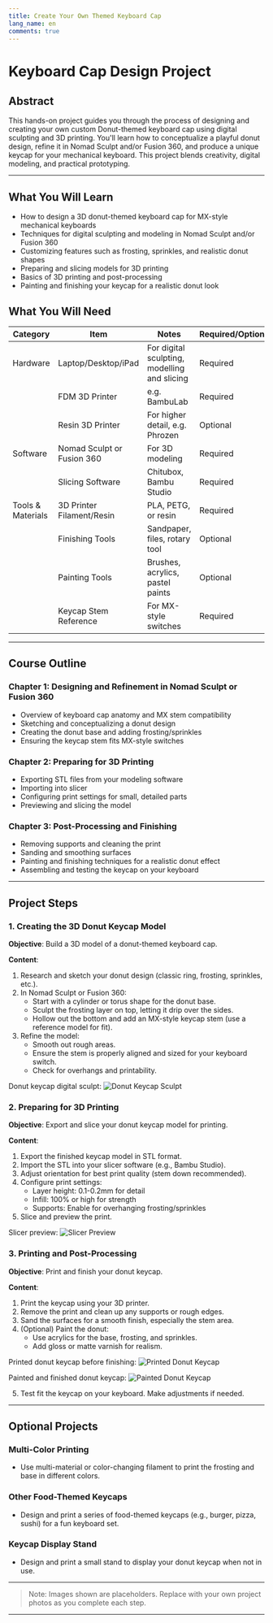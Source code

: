 ```yaml
---
title: Create Your Own Themed Keyboard Cap
lang_name: en 
comments: true
---
```


# Keyboard Cap Design Project
## Abstract

This hands-on project guides you through the process of designing and creating your own custom Donut-themed keyboard cap using digital sculpting and 3D printing. You'll learn how to conceptualize a playful donut design, refine it in Nomad Sculpt and/or Fusion 360, and produce a unique keycap for your mechanical keyboard. This project blends creativity, digital modeling, and practical prototyping.

---

## What You Will Learn

- How to design a 3D donut-themed keyboard cap for MX-style mechanical keyboards
- Techniques for digital sculpting and modeling in Nomad Sculpt and/or Fusion 360
- Customizing features such as frosting, sprinkles, and realistic donut shapes
- Preparing and slicing models for 3D printing
- Basics of 3D printing and post-processing
- Painting and finishing your keycap for a realistic donut look

## What You Will Need

| Category         | Item                                   | Notes                                 | Required/Optional |
|------------------|----------------------------------------|---------------------------------------|------------------|
| Hardware         | Laptop/Desktop/iPad                    | For digital sculpting, modelling and slicing     | Required         |
|                  | FDM 3D Printer                        | e.g. BambuLab                         | Required         |
|                  | Resin 3D Printer                      | For higher detail, e.g. Phrozen       | Optional         |
| Software         | Nomad Sculpt or Fusion 360             | For 3D modeling                       | Required         |
|                  | Slicing Software                      | Chitubox, Bambu Studio                | Required         |
| Tools & Materials| 3D Printer Filament/Resin              | PLA, PETG, or resin                   | Required         |
|                  | Finishing Tools                       | Sandpaper, files, rotary tool         | Optional         |
|                  | Painting Tools                        | Brushes, acrylics, pastel paints      | Optional         |
|                  | Keycap Stem Reference                 | For MX-style switches                 | Required         |

---

## Course Outline

### Chapter 1: Designing and Refinement in Nomad Sculpt or Fusion 360
- Overview of keyboard cap anatomy and MX stem compatibility
- Sketching and conceptualizing a donut design
- Creating the donut base and adding frosting/sprinkles
- Ensuring the keycap stem fits MX-style switches

### Chapter 2: Preparing for 3D Printing
- Exporting STL files from your modeling software
- Importing into slicer
- Configuring print settings for small, detailed parts
- Previewing and slicing the model

### Chapter 3: Post-Processing and Finishing
- Removing supports and cleaning the print
- Sanding and smoothing surfaces
- Painting and finishing techniques for a realistic donut effect
- Assembling and testing the keycap on your keyboard

---

## Project Steps

### 1. Creating the 3D Donut Keycap Model

**Objective**: Build a 3D model of a donut-themed keyboard cap.

**Content**:
1. Research and sketch your donut design (classic ring, frosting, sprinkles, etc.).
2. In Nomad Sculpt or Fusion 360:
   - Start with a cylinder or torus shape for the donut base.
   - Sculpt the frosting layer on top, letting it drip over the sides.
   - Hollow out the bottom and add an MX-style keycap stem (use a reference model for fit).
3. Refine the model:
   - Smooth out rough areas.
   - Ensure the stem is properly aligned and sized for your keyboard switch.
   - Check for overhangs and printability.

Donut keycap digital sculpt:
![Donut Keycap Sculpt](./images/keyboard_cap_03.jpg)
### 2. Preparing for 3D Printing

**Objective**: Export and slice your donut keycap model for printing.

**Content**:
1. Export the finished keycap model in STL format.
2. Import the STL into your slicer software (e.g., Bambu Studio).
3. Adjust orientation for best print quality (stem down recommended).
4. Configure print settings:
   - Layer height: 0.1-0.2mm for detail
   - Infill: 100% or high for strength
   - Supports: Enable for overhanging frosting/sprinkles
5. Slice and preview the print.

Slicer preview:
![Slicer Preview](./images/keyboard_cap_04.jpg)

### 3. Printing and Post-Processing

**Objective**: Print and finish your donut keycap.

**Content**:
1. Print the keycap using your 3D printer.
2. Remove the print and clean up any supports or rough edges.
3. Sand the surfaces for a smooth finish, especially the stem area.
4. (Optional) Paint the donut:
   - Use acrylics for the base, frosting, and sprinkles.
   - Add gloss or matte varnish for realism.

Printed donut keycap before finishing:
![Printed Donut Keycap](./images/keyboard_cap_05.jpg)

Painted and finished donut keycap:
![Painted Donut Keycap](./images/keyboard_cap_01)

5. Test fit the keycap on your keyboard. Make adjustments if needed.

---

## Optional Projects

### Multi-Color Printing
- Use multi-material or color-changing filament to print the frosting and base in different colors.

### Other Food-Themed Keycaps
- Design and print a series of food-themed keycaps (e.g., burger, pizza, sushi) for a fun keyboard set.

### Keycap Display Stand
- Design and print a small stand to display your donut keycap when not in use.

---

> Note: Images shown are placeholders. Replace with your own project photos as you complete each step.



---

